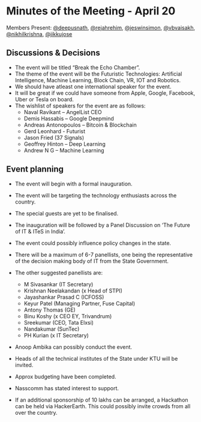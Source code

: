 # Minutes of the Meeting - April 20

Members Present: [@deepusnath][deepu], [@rejahrehim][rejah], [@jeswinsimon][jeswin], [@vbvaisakh][vaisakh], [@nikhilkrishna][technikhil], [@jikkujose][jikku]

## Discussions & Decisions

* The event will be titled “Break the Echo Chamber”. 
* The theme of the event will be the Futuristic Technologies: Artificial Intelligence, Machine Learning, Block Chain, VR, IOT and Robotics. 
* We should have atleast one international speaker for the event. 
* It will be great if we could have someone from Apple, Google, Facebook, Uber or Tesla on board.
* The wishlist of speakers for the event are as follows:
    * Naval Ravikant – AngelList CEO
    * Demis Hassabis – Google Deepmind
    * Andreas Antonopoulos – Bitcoin & Blockchain    
    * Gerd Leonhard  - Futurist    
    * Jason Fried (37 Signals)
    * Geoffrey Hinton – Deep Learning
    * Andrew N G – Machine Learning

## Event planning

* The event will begin with a formal inauguration. 
* The event will be targeting the technology enthusiasts across the country. 
* The special guests are yet to be finalised. 
* The inauguration will be followed by a Panel Discussion on ‘The Future of IT & ITeS in India’.
* The event could possibly influence policy changes in the state.
* There will be a maximum of 6-7 panellists, one being the representative of the decision making body of IT from the State Government. 
* The other suggested panellists are:
    * M Sivasankar (IT Secretary)
    * Krishnan Neelakandan (x Head of STPI)
    * Jayashankar Prasad C (ICFOSS)
    * Keyur Patel (Managing Partner, Fuse Capital)
    * Antony Thomas (GE)
    * Binu Koshy (x CEO EY, Trivandrum)
    * Sreekumar (CEO, Tata Elxsi)
    * Nandakumar (SunTec)
    * PH Kurian (x IT Secretary)
    
* Anoop Ambika can possibly conduct the event.
* Heads of all the technical institutes of the State under KTU will be invited.
* Approx budgeting have been completed.
* Nasscomm has stated interest to support.
* If an additional sponsorship of 10 lakhs can be arranged, a Hackathon can be held via HackerEarth. This could possibly invite crowds from all over the country.

[deepu]: https://github.com/deepusnath
[jeswin]: https://github.com/jeswinsimon
[rejah]: https://github.com/rejahrehim
[vaisakh]: https://github.com/bvaisakh
[jikku]: https://github.com/jikkujose
[technikhil]: https://github.com/nikhilkrishna

